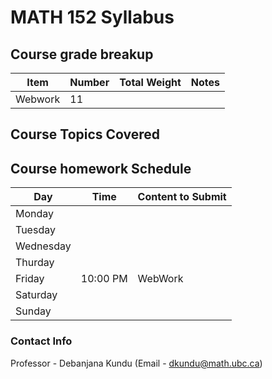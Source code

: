 # MATH 152 Syllabus

## Course grade breakup


| Item    | Number | Total Weight | Notes |
| ------- | ------ | ------------ | ----- |
| Webwork | 11     |              |       |


## Course Topics Covered



## Course homework Schedule

| Day       | Time     | Content to Submit |
| --------- | -------- | ----------------- |
| Monday    |          |                   |
| Tuesday   |          |                   |
| Wednesday |          |                   |
| Thurday   |          |                   |
| Friday    | 10:00 PM | WebWork           |
| Saturday  |          |                   |
| Sunday    |          |                   |



### Contact Info

Professor - Debanjana Kundu (Email - dkundu@math.ubc.ca)

